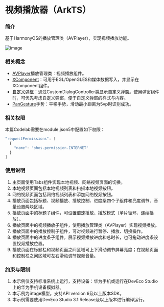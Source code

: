 # 视频播放器（ArkTS）

### 简介

基于HarmonyOS的播放管理类（AVPlayer），实现视频播放功能。

![image](screenshots/device/VideoPlayer.gif)

### 相关概念

- [AVPlayer](https://developer.harmonyos.com/cn/docs/documentation/doc-references-V3/js-apis-media-0000001427902672-V3?ha_linker=eyJ0cyI6MTY4NDM5NDkyNzY4NCwiaWQiOiJhMDEwYWRjNDg3N2ZhMWYwMzc0ZTYzNTdlMjk3ZDkzZCJ9#ZH-CN_TOPIC_0000001493415664__avplayer9)播放管理类：视频播放组件。
- [XComponent](https://developer.harmonyos.com/cn/docs/documentation/doc-references-V3/ts-basic-components-xcomponent-0000001427902468-V3?catalogVersion=V3&ha_linker=eyJ0cyI6MTY4NDM5NDk3NTE1MywiaWQiOiJhMDEwYWRjNDg3N2ZhMWYwMzc0ZTYzNTdlMjk3ZDkzZCJ9)：可用于EGL/OpenGLES和媒体数据写入，并显示在XComponent组件。
- [自定义弹框](https://developer.harmonyos.com/cn/docs/documentation/doc-references-V3/ts-methods-custom-dialog-box-0000001477981237-V3?catalogVersion=V3&ha_linker=eyJ0cyI6MTY4NDM5NTAwNjQ4MCwiaWQiOiJhMDEwYWRjNDg3N2ZhMWYwMzc0ZTYzNTdlMjk3ZDkzZCJ9)：通过CustomDialogController类显示自定义弹窗。使用弹窗组件时，可优先考虑自定义弹窗，便于自定义弹窗的样式与内容。
- [PanGesture](https://developer.harmonyos.com/cn/docs/documentation/doc-references-V3/ts-basic-gestures-pangesture-0000001427744804-V3?catalogVersion=V3&ha_linker=eyJ0cyI6MTY4NDM5NTAyNjY3NiwiaWQiOiJhMDEwYWRjNDg3N2ZhMWYwMzc0ZTYzNTdlMjk3ZDkzZCJ9)手势：平移手势，滑动最小距离为5vp时识别成功。

### 相关权限

本篇Codelab需要在module.json5中配置如下权限：

```typescript
"requestPermissions": [
  {
    "name": "ohos.permission.INTERNET"
  }
]
```



### 使用说明

1. 主页面使用Tabs组件实现本地视频、网络视频页面的切换。
2. 本地视频页面包括本地视频列表和扫描本地视频按钮。
3. 网络视频页面包括网络视频列表和添加网络视频按钮。
4. 播放页面包括标题、视频播放、播放控制、进度条四个子组件和亮度调节、音量设置两块区域。
5. 播放页面中的标题子组件，可设置倍速播放、播放模式（单片循环、连续播放）。
6. 播放页面中的视频播放子组件，使用播放管理类（AVPlayer）实现视频播放。
7. 播放页面中的播放控制子组件，可对视频进行暂停、播放、切换操作。
8. 播放页面中的进度条子组件，展示视频播放进度和总时长，也可拖动进度条设置视频播放位置。
9. 播放页面在标题栏和视频页面之间区域可上下滑动调节屏幕亮度；在视频页面和控制栏之间区域可左右滑动调节视频音量。

### 约束与限制

1. 本示例仅支持标准系统上运行，支持设备：华为手机或运行在DevEco Studio上的华为手机设备模拟器。
2. 本示例为Stage模型，支持API version 9及以上版本SDK。
3. 本示例需要使用DevEco Studio 3.1 Release及以上版本进行编译运行。